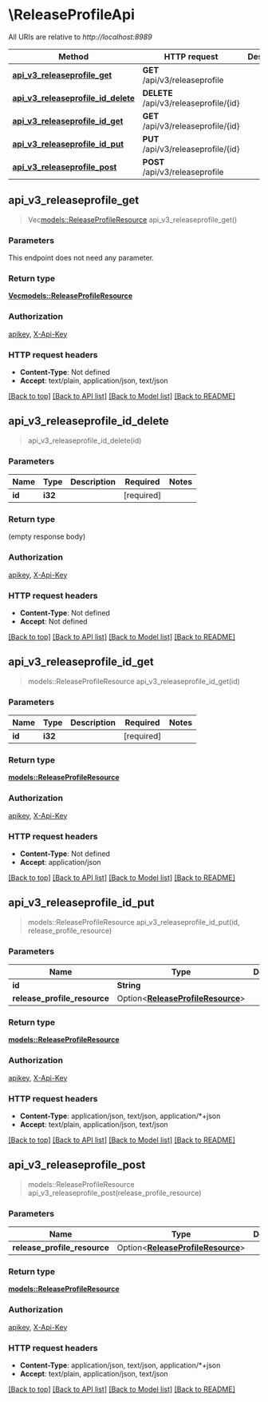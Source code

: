 # \ReleaseProfileApi

All URIs are relative to *http://localhost:8989*

Method | HTTP request | Description
------------- | ------------- | -------------
[**api_v3_releaseprofile_get**](ReleaseProfileApi.md#api_v3_releaseprofile_get) | **GET** /api/v3/releaseprofile | 
[**api_v3_releaseprofile_id_delete**](ReleaseProfileApi.md#api_v3_releaseprofile_id_delete) | **DELETE** /api/v3/releaseprofile/{id} | 
[**api_v3_releaseprofile_id_get**](ReleaseProfileApi.md#api_v3_releaseprofile_id_get) | **GET** /api/v3/releaseprofile/{id} | 
[**api_v3_releaseprofile_id_put**](ReleaseProfileApi.md#api_v3_releaseprofile_id_put) | **PUT** /api/v3/releaseprofile/{id} | 
[**api_v3_releaseprofile_post**](ReleaseProfileApi.md#api_v3_releaseprofile_post) | **POST** /api/v3/releaseprofile | 



## api_v3_releaseprofile_get

> Vec<models::ReleaseProfileResource> api_v3_releaseprofile_get()


### Parameters

This endpoint does not need any parameter.

### Return type

[**Vec<models::ReleaseProfileResource>**](ReleaseProfileResource.md)

### Authorization

[apikey](../README.md#apikey), [X-Api-Key](../README.md#X-Api-Key)

### HTTP request headers

- **Content-Type**: Not defined
- **Accept**: text/plain, application/json, text/json

[[Back to top]](#) [[Back to API list]](../README.md#documentation-for-api-endpoints) [[Back to Model list]](../README.md#documentation-for-models) [[Back to README]](../README.md)


## api_v3_releaseprofile_id_delete

> api_v3_releaseprofile_id_delete(id)


### Parameters


Name | Type | Description  | Required | Notes
------------- | ------------- | ------------- | ------------- | -------------
**id** | **i32** |  | [required] |

### Return type

 (empty response body)

### Authorization

[apikey](../README.md#apikey), [X-Api-Key](../README.md#X-Api-Key)

### HTTP request headers

- **Content-Type**: Not defined
- **Accept**: Not defined

[[Back to top]](#) [[Back to API list]](../README.md#documentation-for-api-endpoints) [[Back to Model list]](../README.md#documentation-for-models) [[Back to README]](../README.md)


## api_v3_releaseprofile_id_get

> models::ReleaseProfileResource api_v3_releaseprofile_id_get(id)


### Parameters


Name | Type | Description  | Required | Notes
------------- | ------------- | ------------- | ------------- | -------------
**id** | **i32** |  | [required] |

### Return type

[**models::ReleaseProfileResource**](ReleaseProfileResource.md)

### Authorization

[apikey](../README.md#apikey), [X-Api-Key](../README.md#X-Api-Key)

### HTTP request headers

- **Content-Type**: Not defined
- **Accept**: application/json

[[Back to top]](#) [[Back to API list]](../README.md#documentation-for-api-endpoints) [[Back to Model list]](../README.md#documentation-for-models) [[Back to README]](../README.md)


## api_v3_releaseprofile_id_put

> models::ReleaseProfileResource api_v3_releaseprofile_id_put(id, release_profile_resource)


### Parameters


Name | Type | Description  | Required | Notes
------------- | ------------- | ------------- | ------------- | -------------
**id** | **String** |  | [required] |
**release_profile_resource** | Option<[**ReleaseProfileResource**](ReleaseProfileResource.md)> |  |  |

### Return type

[**models::ReleaseProfileResource**](ReleaseProfileResource.md)

### Authorization

[apikey](../README.md#apikey), [X-Api-Key](../README.md#X-Api-Key)

### HTTP request headers

- **Content-Type**: application/json, text/json, application/*+json
- **Accept**: text/plain, application/json, text/json

[[Back to top]](#) [[Back to API list]](../README.md#documentation-for-api-endpoints) [[Back to Model list]](../README.md#documentation-for-models) [[Back to README]](../README.md)


## api_v3_releaseprofile_post

> models::ReleaseProfileResource api_v3_releaseprofile_post(release_profile_resource)


### Parameters


Name | Type | Description  | Required | Notes
------------- | ------------- | ------------- | ------------- | -------------
**release_profile_resource** | Option<[**ReleaseProfileResource**](ReleaseProfileResource.md)> |  |  |

### Return type

[**models::ReleaseProfileResource**](ReleaseProfileResource.md)

### Authorization

[apikey](../README.md#apikey), [X-Api-Key](../README.md#X-Api-Key)

### HTTP request headers

- **Content-Type**: application/json, text/json, application/*+json
- **Accept**: text/plain, application/json, text/json

[[Back to top]](#) [[Back to API list]](../README.md#documentation-for-api-endpoints) [[Back to Model list]](../README.md#documentation-for-models) [[Back to README]](../README.md)

